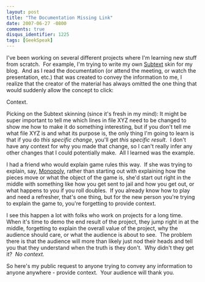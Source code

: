 ```yaml
---
layout: post
title: "The Documentation Missing Link"
date: 2007-06-27 -0800
comments: true
disqus_identifier: 1225
tags: [GeekSpeak]
---
```

I've been working on several different projects where I'm learning new
stuff from scratch.  For example, I'm trying to write my own
[Subtext](http://www.subtextproject.com) skin for my blog.  And as I
read the documentation (or attend the meeting, or watch the
presentation, etc.) that was created to convey the information to me, I
realize that the creator of the material has always omitted the one
thing that would suddenly allow the concept to click:

Context.

Picking on the Subtext skinning (since it's fresh in my mind): It might
be super important to tell me which lines in file XYZ need to be changed
to show me how to make it do something interesting, but if you don't
tell me what file XYZ is and what its purpose is, the only thing I'm
going to learn is that if you do *this specific change*, you'll get
*this specific result*.  I don't have any context for why you made that
change, so I can't really infer any other changes that I could
potentially make.  All I learned was the example.

I had a friend who would explain game rules this way.  If she was trying
to explain, say,
[Monopoly](http://en.wikipedia.org/wiki/Monopoly_(game)), rather than
starting out with explaining how the pieces move or what the object of
the game is, she'd start out right in the middle with something like how
you get sent to jail and how you get out, or what happens to you if you
roll doubles.  If you already know how to play and need a refresher,
that's one thing, but for the new person you're trying to explain the
game to, you're forgetting to provide context.

I see this happen a lot with folks who work on projects for a long
time.  When it's time to demo the end result of the project, they jump
right in at the middle, forgetting to explain the overall value of the
project, why the audience should care, or what the audience is about to
see.  The problem there is that the audience will more than likely just
nod their heads and tell you that they understand when the truth is they
don't.  Why didn't they get it?  *No context.*

So here's my public request to anyone trying to convey any information
to anyone anywhere - provide context.  Your audience will thank you.

